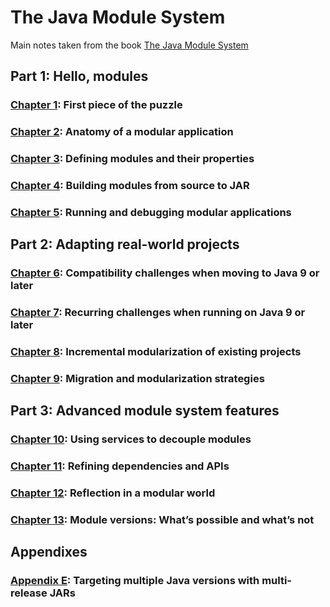 # The Java Module System

Main notes taken from the book [The Java Module System](https://www.amazon.com/dp/1617294284/ref=cm_sw_em_r_mt_dp_U_WXX8Eb6J2XEDV)

## Part 1: Hello, modules

### [Chapter 1](./Chapter01): First piece of the puzzle

### [Chapter 2](./Chapter02): Anatomy of a modular application

### [Chapter 3](./Chapter03): Defining modules and their properties

### [Chapter 4](./Chapter04): Building modules from source to JAR

### [Chapter 5](./Chapter05): Running and debugging modular applications

## Part 2: Adapting real-world projects

### [Chapter 6](./Chapter06): Compatibility challenges when moving to Java 9 or later

### [Chapter 7](./Chapter07): Recurring challenges when running on Java 9 or later

### [Chapter 8](./Chapter08): Incremental modularization of existing projects

### [Chapter 9](./Chapter09): Migration and modularization strategies

## Part 3: Advanced module system features

### [Chapter 10](./Chapter10): Using services to decouple modules

### [Chapter 11](./Chapter11): Refining dependencies and APIs

### [Chapter 12](./Chapter12): Reflection in a modular world

### [Chapter 13](./Chapter13): Module versions: What’s possible and what’s not

## Appendixes

### [Appendix E](./AppendixE): Targeting multiple Java versions with multi-release JARs
